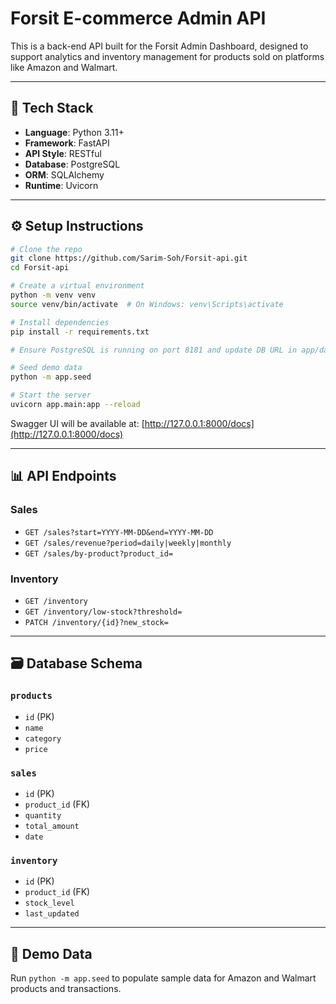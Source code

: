 
# Forsit E-commerce Admin API

This is a back-end API built for the Forsit Admin Dashboard, designed to support analytics and inventory management for products sold on platforms like Amazon and Walmart.

---

## 🚀 Tech Stack

- **Language**: Python 3.11+
- **Framework**: FastAPI
- **API Style**: RESTful
- **Database**: PostgreSQL
- **ORM**: SQLAlchemy
- **Runtime**: Uvicorn

---

## ⚙️ Setup Instructions

```bash
# Clone the repo
git clone https://github.com/Sarim-Soh/Forsit-api.git
cd Forsit-api

# Create a virtual environment
python -m venv venv
source venv/bin/activate  # On Windows: venv\Scripts\activate

# Install dependencies
pip install -r requirements.txt

# Ensure PostgreSQL is running on port 8181 and update DB URL in app/database.py

# Seed demo data
python -m app.seed

# Start the server
uvicorn app.main:app --reload
```

Swagger UI will be available at: [http://127.0.0.1:8000/docs](http://127.0.0.1:8000/docs)

---

## 📊 API Endpoints

### Sales
- `GET /sales?start=YYYY-MM-DD&end=YYYY-MM-DD`
- `GET /sales/revenue?period=daily|weekly|monthly`
- `GET /sales/by-product?product_id=`

### Inventory
- `GET /inventory`
- `GET /inventory/low-stock?threshold=`
- `PATCH /inventory/{id}?new_stock=`

---

## 🗃️ Database Schema

### `products`
- `id` (PK)
- `name`
- `category`
- `price`

### `sales`
- `id` (PK)
- `product_id` (FK)
- `quantity`
- `total_amount`
- `date`

### `inventory`
- `id` (PK)
- `product_id` (FK)
- `stock_level`
- `last_updated`

---

## 🧪 Demo Data

Run `python -m app.seed` to populate sample data for Amazon and Walmart products and transactions.
